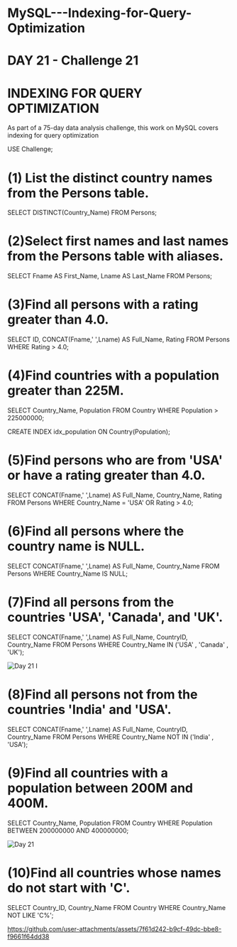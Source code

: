 # MySQL---Indexing-for-Query-Optimization

# DAY 21 - Challenge 21

# INDEXING FOR QUERY OPTIMIZATION

As part of a 75-day data analysis challenge, this work on MySQL covers indexing for query optimization

USE Challenge;

# (1) List the distinct country names from the Persons table.

SELECT DISTINCT(Country_Name) FROM Persons;

# (2)Select first names and last names from the Persons table with aliases.

SELECT Fname AS First_Name, Lname AS Last_Name FROM Persons;

# (3)Find all persons with a rating greater than 4.0.

SELECT ID, CONCAT(Fname,' ',Lname) AS Full_Name, 
Rating FROM Persons 
WHERE Rating > 4.0;
 
# (4)Find countries with a population greater than 225M.

SELECT Country_Name, Population FROM Country 
WHERE Population > 225000000;

CREATE INDEX idx_population ON Country(Population);

# (5)Find persons who are from 'USA' or have a rating greater than 4.0.

SELECT CONCAT(Fname,' ',Lname) AS Full_Name, 
Country_Name, Rating FROM Persons 
WHERE Country_Name = 'USA' OR Rating > 4.0;

# (6)Find all persons where the country name is NULL.

SELECT CONCAT(Fname,' ',Lname) AS Full_Name, 
Country_Name FROM Persons 
WHERE Country_Name IS NULL;

# (7)Find all persons from the countries 'USA', 'Canada', and 'UK'.

SELECT CONCAT(Fname,' ',Lname) AS Full_Name, 
CountryID, Country_Name FROM Persons 
WHERE Country_Name IN ('USA' , 'Canada' , 'UK');



![Day 21 I](https://github.com/user-attachments/assets/e9b133de-ecba-457a-84d3-04f0669f60e3)



# (8)Find all persons not from the countries 'India' and 'USA'.

SELECT CONCAT(Fname,' ',Lname) AS Full_Name, 
CountryID, Country_Name FROM Persons 
WHERE Country_Name NOT IN ('India' , 'USA');

# (9)Find all countries with a population between 200M and 400M.

SELECT Country_Name, Population FROM Country 
WHERE Population BETWEEN 200000000 AND 400000000;


![Day 21](https://github.com/user-attachments/assets/b8604199-1283-470d-b950-a396e0719b03)



# (10)Find all countries whose names do not start with 'C'.

SELECT Country_ID, Country_Name FROM Country
WHERE Country_Name NOT LIKE 'C%';



https://github.com/user-attachments/assets/7f61d242-b9cf-49dc-bbe8-f9661f64dd38

